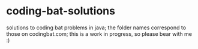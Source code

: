 # coding-bat-solutions
solutions to coding bat problems in java; 
the folder names correspond to those on codingbat.com;
this is a work in progress, so please bear with me :)
